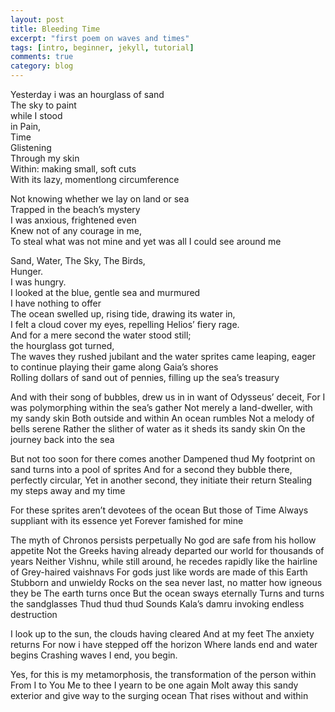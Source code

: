 ```yaml
---
layout: post
title: Bleeding Time
excerpt: "first poem on waves and times"
tags: [intro, beginner, jekyll, tutorial]
comments: true
category: blog
---
```

Yesterday i was an hourglass of sand  
The sky to paint  
while I stood  
in Pain,  
Time  
Glistening   
Through my skin  
Within: making small, soft cuts   
With its lazy, momentlong circumference  
  
Not knowing whether we lay on land or sea  
Trapped in the beach’s mystery  
I was anxious, frightened even  
Knew not of any courage in me,  
To steal what was not mine and yet was all I could see around me  
  
Sand, Water, The Sky, The Birds,    
Hunger.   
I was hungry.  
I looked at the blue, gentle sea and murmured  
I have nothing to offer  
The ocean swelled up, rising tide, drawing its water in,  
I felt a cloud cover my eyes, repelling Helios’ fiery rage.  
And for a mere second the water stood still;   
the hourglass got turned,  
The waves they rushed jubilant and the water sprites came leaping, eager   
to continue playing their game along Gaia’s shores   
Rolling dollars of sand out of pennies, filling up the sea’s treasury  
  
And with their song of bubbles, drew us in in want of Odysseus’ deceit,
For I was polymorphing within the sea’s gather
Not merely a land-dweller, with my sandy skin
Both outside and within
An ocean rumbles
Not a melody of bells serene
Rather the slither of water as it sheds its sandy skin
On the journey back into the sea

But not too soon for there comes another
Dampened thud
My footprint on sand turns into a pool of sprites
And for a second they bubble there, perfectly circular,
Yet in another second, they initiate their return
Stealing my steps away and my time

For these sprites aren’t devotees of the ocean
But those of Time
Always suppliant with its essence yet
Forever famished for mine

The myth of Chronos persists perpetually
No god are safe from his hollow appetite
Not the Greeks having already departed our world for thousands of years
Neither Vishnu, while still around, he recedes rapidly like the hairline of Grey-haired vaishnavs
For gods just like words are made of this Earth
Stubborn and unwieldy
Rocks on the sea never last, no matter how igneous they be
The earth turns once
But the ocean sways eternally
Turns and turns the sandglasses
Thud thud thud
Sounds Kala’s damru invoking endless destruction

I look up to the sun, the clouds having cleared
And at my feet
The anxiety returns
For now i have stepped off the horizon
Where lands end and water begins
Crashing waves
I end, you begin.

Yes, for this is my metamorphosis, the transformation of the person within
From I to You
Me to thee
I yearn to be one again
Molt away this sandy exterior and give way to the surging ocean
That rises without and within
